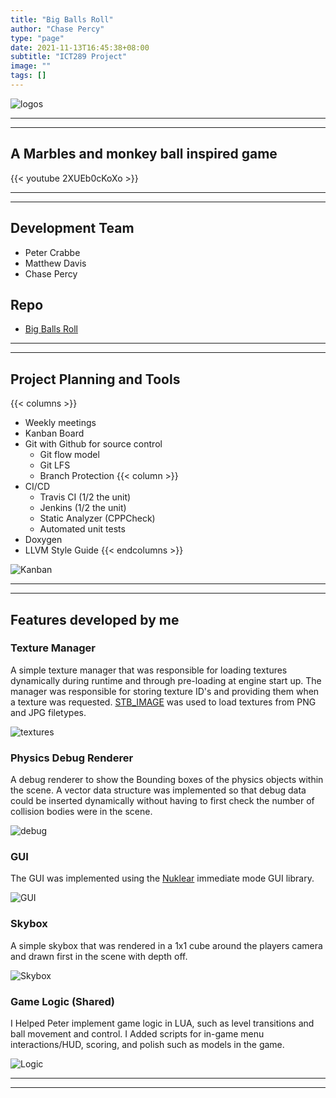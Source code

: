 ```yaml
---
title: "Big Balls Roll"
author: "Chase Percy"
type: "page"
date: 2021-11-13T16:45:38+08:00
subtitle: "ICT289 Project"
image: ""
tags: []
---
```


![logos](/img/bbr/icons.png)

---
---
## A Marbles and monkey ball inspired game

{{< youtube 2XUEb0cKoXo >}}

---
---
## Development Team
- Peter Crabbe
- Matthew Davis
- Chase Percy

## Repo
- [Big Balls Roll](https://github.com/MajorArkwolf/BigBallsRoll)
---
---

## Project Planning and Tools
{{< columns >}}
- Weekly meetings
- Kanban Board
- Git with Github for source control
  - Git flow model
  - Git LFS
  - Branch Protection
{{< column >}}
- CI/CD
  - Travis CI (1/2 the unit)
  - Jenkins (1/2 the unit)
  - Static Analyzer (CPPCheck)
  - Automated unit tests
- Doxygen
- LLVM Style Guide
{{< endcolumns >}}

![Kanban](/img/bbr/kanban.png)

---
---

## Features developed by me
### Texture Manager
A simple texture manager that was responsible for loading textures 
dynamically during runtime and through pre-loading at engine start 
up. The manager was responsible for storing texture ID's and providing them
when a texture was requested. [STB_IMAGE](https://github.com/nothings/stb/blob/master/stb_image.h) was used to load textures from PNG and JPG filetypes.

![textures](/img/bbr/tm.png)

### Physics Debug Renderer
A debug renderer to show the Bounding boxes of the physics objects
within the scene. A vector data structure was implemented so that
debug data could be inserted dynamically without having to first check
the number of collision bodies were in the scene.

![debug](/img/bbr/debug.png)

### GUI
The GUI was implemented using the [Nuklear](https://github.com/Immediate-Mode-UI/Nuklear) immediate mode GUI 
library.

![GUI](/img/bbr/gui.png)

### Skybox
A simple skybox that was rendered in a 1x1 cube around the players 
camera and drawn first in the scene with depth off.

![Skybox](/img/bbr/skybox.png)

### Game Logic (Shared)
I Helped Peter implement game logic in LUA, such as level transitions and ball movement and control.
I Added scripts for in-game menu interactions/HUD, scoring, and polish such as models in the game.

![Logic](/img/bbr/logic.png)

---
---

